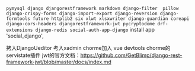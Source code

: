 ``
pymysql
django
djangorestframework
markdown
django-filter 
pillow
django-crispy-forms
django-import-export
django-reversion
django-formtools
future
httplib2
six
xlwt
xlsxwriter
django-guardian
coreapi
django-cors-headers
djangorestframework-jwt
pycryptodome
drf-extensions
django-redis
social-auth-app-django
``
install app 'social_django',

拷入DjangoUeditor
考入xadmin
chorme加入 vue devtools
chorme的servistate插件
jwt的官方文档：https://github.com/GetBlimp/django-rest-framework-jwt/blob/master/docs/index.md